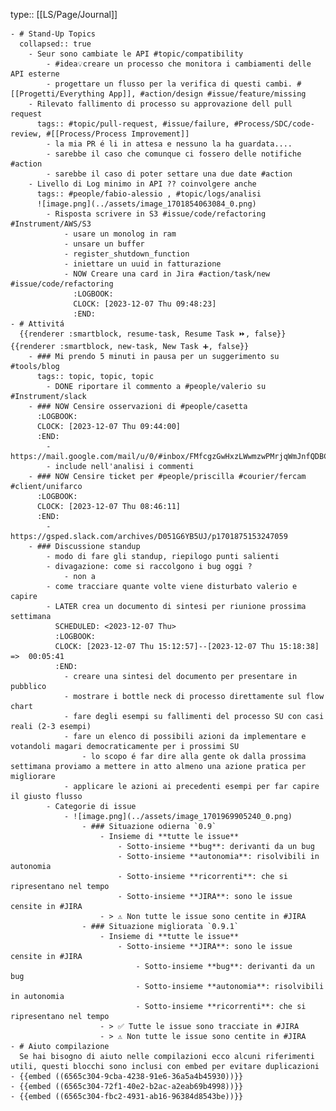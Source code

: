 type:: [[LS/Page/Journal]]

	- # Stand-Up Topics
	  collapsed:: true
		- Seur sono cambiate le API #topic/compatibility
			- #idea💡creare un processo che monitora i cambiamenti delle API esterne
			- progettare un flusso per la verifica di questi cambi. #[[Progetti/Everything App]], #action/design #issue/feature/missing
		- Rilevato fallimento di processo su approvazione dell pull request
		  tags:: #topic/pull-request, #issue/failure, #Process/SDC/code-review, #[[Process/Process Improvement]]
			- la mia PR é li in attesa e nessuno la ha guardata....
			- sarebbe il caso che comunque ci fossero delle notifiche #action
			- sarebbe il caso di poter settare una due date #action
		- Livello di Log minimo in API ?? coinvolgere anche
		  tags:: #people/fabio-alessio , #topic/logs/analisi
		  ![image.png](../assets/image_1701854063084_0.png)
			- Risposta scrivere in S3 #issue/code/refactoring #Instrument/AWS/S3
				- usare un monolog in ram
				- unsare un buffer
				- register_shutdown_function
				- iniettare un uuid in fatturazione
				- NOW Creare una card in Jira #action/task/new #issue/code/refactoring
				  :LOGBOOK:
				  CLOCK: [2023-12-07 Thu 09:48:23]
				  :END:
	- # Attivitá
	  {{renderer :smartblock, resume-task, Resume Task ⏩️, false}} {{renderer :smartblock, new-task, New Task ➕, false}}
		- ### Mi prendo 5 minuti in pausa per un suggerimento su #tools/blog
		  tags:: topic, topic, topic
			- DONE riportare il commento a #people/valerio su #Instrument/slack
		- ### NOW Censire osservazioni di #people/casetta
		  :LOGBOOK:
		  CLOCK: [2023-12-07 Thu 09:44:00]
		  :END:
			- https://mail.google.com/mail/u/0/#inbox/FMfcgzGwHxzLWwmzwPMrjqWmJnfQDBCN
			- include nell'analisi i commenti
		- ### NOW Censire ticket per #people/priscilla #courier/fercam #client/unifarco
		  :LOGBOOK:
		  CLOCK: [2023-12-07 Thu 08:46:11]
		  :END:
			- https://gsped.slack.com/archives/D051G6YB5UJ/p1701875153247059
		- ### Discussione standup
			- modo di fare gli standup, riepilogo punti salienti
			- divagazione: come si raccolgono i bug oggi ?
				- non a
			- come tracciare quante volte viene disturbato valerio e capire
			- LATER crea un documento di sintesi per riunione prossima settimana
			  SCHEDULED: <2023-12-07 Thu>
			  :LOGBOOK:
			  CLOCK: [2023-12-07 Thu 15:12:57]--[2023-12-07 Thu 15:18:38] =>  00:05:41
			  :END:
				- creare una sintesi del documento per presentare in pubblico
				- mostrare i bottle neck di processo direttamente sul flow chart
				- fare degli esempi su fallimenti del processo SU con casi reali (2-3 esempi)
				- fare un elenco di possibili azioni da implementare e votandoli magari democraticamente per i prossimi SU
					- lo scopo é far dire alla gente ok dalla prossima settimana proviamo a mettere in atto almeno una azione pratica per migliorare
				- applicare le azioni ai precedenti esempi per far capire il giusto flusso
			- Categorie di issue
				- ![image.png](../assets/image_1701969905240_0.png)
					- ### Situazione odierna `0.9`
						- Insieme di **tutte le issue**
							- Sotto-insieme **bug**: derivanti da un bug
							- Sotto-insieme **autonomia**: risolvibili in autonomia
							- Sotto-insieme **ricorrenti**: che si ripresentano nel tempo
							- Sotto-insieme **JIRA**: sono le issue censite in #JIRA
						- > ⚠️ Non tutte le issue sono centite in #JIRA
					- ### Situazione migliorata `0.9.1`
						- Insieme di **tutte le issue**
							- Sotto-insieme **JIRA**: sono le issue censite in #JIRA
								- Sotto-insieme **bug**: derivanti da un bug
								- Sotto-insieme **autonomia**: risolvibili in autonomia
								- Sotto-insieme **ricorrenti**: che si ripresentano nel tempo
						- > ✅️ Tutte le issue sono tracciate in #JIRA
						- > ⚠️ Non tutte le issue sono centite in #JIRA
	- # Aiuto compilazione
	  Se hai bisogno di aiuto nelle compilazioni ecco alcuni riferimenti utili, questi blocchi sono inclusi con embed per evitare duplicazioni
	- {{embed ((6565c304-9cba-4238-91e6-36a5a4b45930))}}
	- {{embed ((6565c304-72f1-40e2-b2ac-a2eab69b4998))}}
	- {{embed ((6565c304-fbc2-4931-ab16-96384d8543be))}}